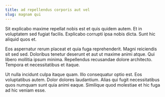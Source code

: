 ```yaml
---
title: ad repellendus corporis aut vel
slug: magnam qui
---
```


Sit explicabo maxime repellat nobis est et quis quidem autem. Et in voluptatem sed fugiat facilis. Explicabo corrupti ipsa nobis dicta. Sunt hic aliquid quos et.

Eos aspernatur rerum placeat et quia fuga reprehenderit. Magni reiciendis sit sed sed. Doloribus tenetur deserunt et aut ut maxime animi atque. Qui libero mollitia ipsum minima. Repellendus recusandae dolore architecto. Tempora et necessitatibus et itaque.

Ut nulla incidunt culpa itaque quam. Illo consequatur optio est. Eos voluptatibus autem. Dolor dolores laudantium. Alias qui fugit necessitatibus quos numquam sunt quia animi eaque. Similique quod molestiae et hic fuga ad hic veniam esse.
